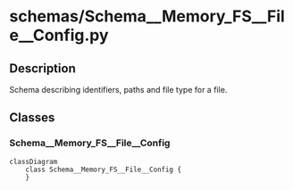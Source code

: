# schemas/Schema__Memory_FS__File__Config.py


## Description
Schema describing identifiers, paths and file type for a file.
## Classes
### Schema__Memory_FS__File__Config

```mermaid
classDiagram
    class Schema__Memory_FS__File__Config {
    }
```
